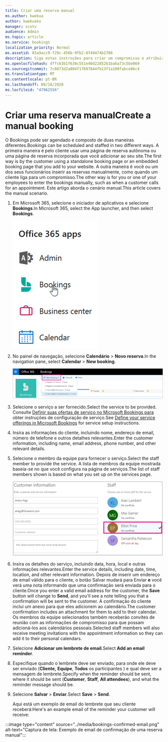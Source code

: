 ```yaml
---
title: Criar uma reserva manual
ms.author: kwekua
author: kwekuako
manager: scotv
audience: Admin
ms.topic: article
ms.service: bookings
localization_priority: Normal
ms.assetid: 03a9acc9-f29c-456b-9fb2-0f49474b2708
description: Siga estas instruções para criar um compromisso e atribuir um funcionário por meio do aplicativo do Microsoft Bookings.
ms.openlocfilehash: dffc63b1f638c551e40d22852b1ba6a73c5be869
ms.sourcegitcommit: 7c0873d2a804f17697844fb13f1a100fabce86c4
ms.translationtype: MT
ms.contentlocale: pt-BR
ms.lasthandoff: 09/18/2020
ms.locfileid: "47962556"
---
```

# <a name="create-a-manual-booking"></a><span data-ttu-id="66995-103">Criar uma reserva manual</span><span class="sxs-lookup"><span data-stu-id="66995-103">Create a manual booking</span></span>

<span data-ttu-id="66995-104">O Bookings pode ser agendado e composto de duas maneiras diferentes.</span><span class="sxs-lookup"><span data-stu-id="66995-104">Bookings can be scheduled and staffed in two different ways.</span></span> <span data-ttu-id="66995-105">A primeira maneira é pelo cliente usar uma página de reserva autônoma ou uma página de reserva incorporada que você adicionar ao seu site.</span><span class="sxs-lookup"><span data-stu-id="66995-105">The first way is by the customer using a standalone booking page or an embedded booking page that you add to your website.</span></span> <span data-ttu-id="66995-106">A outra maneira é você ou um dos seus funcionários inserir as reservas manualmente, como quando um cliente liga para um compromisso.</span><span class="sxs-lookup"><span data-stu-id="66995-106">The other way is for you or one of your employees to enter the bookings manually, such as when a customer calls for an appointment.</span></span> <span data-ttu-id="66995-107">Este artigo aborda o cenário manual.</span><span class="sxs-lookup"><span data-stu-id="66995-107">This article covers the manual scenario.</span></span>

1. <span data-ttu-id="66995-108">Em Microsoft 365, selecione o iniciador de aplicativos e selecione **Bookings**.</span><span class="sxs-lookup"><span data-stu-id="66995-108">In Microsoft 365, select the App launcher, and then select **Bookings**.</span></span>

   ![Imagem do Bookings no launcher de aplicativos](../media/bookings-applauncher.png)

1. <span data-ttu-id="66995-110">No painel de navegação, selecione **Calendário** \> **Novo reserva**.</span><span class="sxs-lookup"><span data-stu-id="66995-110">In the navigation pane, select **Calendar** \> **New booking**.</span></span>

   ![Imagem da nova interface do usuário de reserva](../media/bookings-newbooking.png)

1. <span data-ttu-id="66995-112">Selecione o serviço a ser fornecido.</span><span class="sxs-lookup"><span data-stu-id="66995-112">Select the service to be provided.</span></span> <span data-ttu-id="66995-113">Consulte [Definir suas ofertas de serviço no Microsoft Bookings para](define-service-offerings.md) obter instruções de configuração de serviço.</span><span class="sxs-lookup"><span data-stu-id="66995-113">See [Define your service offerings in Microsoft Bookings](define-service-offerings.md) for service setup instructions.</span></span>

1. <span data-ttu-id="66995-114">Insira as informações do cliente, incluindo nome, endereço de email, número de telefone e outros detalhes relevantes.</span><span class="sxs-lookup"><span data-stu-id="66995-114">Enter the customer information, including name, email address, phone number, and other relevant details.</span></span>

1. <span data-ttu-id="66995-115">Selecione o membro da equipe para fornecer o serviço.</span><span class="sxs-lookup"><span data-stu-id="66995-115">Select the staff member to provide the service.</span></span> <span data-ttu-id="66995-116">A lista de membros da equipe mostrada baseia-se no que você configura na página de serviços.</span><span class="sxs-lookup"><span data-stu-id="66995-116">The list of staff members shown is based on what you set up on the services page.</span></span>

   ![Imagem da interface do usuário da lista de funcionários](../media/bookings-staff-list.png)

1. <span data-ttu-id="66995-118">Insira os detalhes do serviço, incluindo data, hora, local e outras informações relevantes.</span><span class="sxs-lookup"><span data-stu-id="66995-118">Enter the service details, including date, time, location, and other relevant information.</span></span> <span data-ttu-id="66995-119">Depois de inserir um endereço de  email válido para o cliente, o botão Salvar mudará para Enviar **e** você verá uma nota informando que uma confirmação será enviada para o cliente.</span><span class="sxs-lookup"><span data-stu-id="66995-119">Once you enter a valid email address for the customer, the **Save** button will change to **Send**, and you'll see a note telling you that a confirmation will be sent to the customer.</span></span> <span data-ttu-id="66995-120">A confirmação do cliente inclui um anexo para que eles adicionem ao calendário.</span><span class="sxs-lookup"><span data-stu-id="66995-120">The customer confirmation includes an attachment for them to add to their calendar.</span></span> <span data-ttu-id="66995-121">Os membros da equipe selecionados também receberão convites de reunião com as informações de compromisso para que possam adicioná-los aos calendários pessoais.</span><span class="sxs-lookup"><span data-stu-id="66995-121">Selected staff members will also receive meeting invitations with the appointment information so they can add it to their personal calendars.</span></span>

1. <span data-ttu-id="66995-122">Selecione **Adicionar um lembrete de email**.</span><span class="sxs-lookup"><span data-stu-id="66995-122">Select **Add an email reminder**.</span></span>

1. <span data-ttu-id="66995-123">Especifique quando o lembrete deve ser enviado, para onde ele deve ser enviado (**Cliente,** **Equipe**, **Todos** os participantes ) e qual deve ser a mensagem de lembrete.</span><span class="sxs-lookup"><span data-stu-id="66995-123">Specify when the reminder should be sent, where it should be sent (**Customer**, **Staff**, **All attendees**), and what the reminder message should be.</span></span>

1. <span data-ttu-id="66995-124">Selecione **Salvar** \> **Enviar**.</span><span class="sxs-lookup"><span data-stu-id="66995-124">Select **Save** \> **Send**.</span></span>

   <span data-ttu-id="66995-125">Aqui está um exemplo de email do lembrete que seu cliente receberá:</span><span class="sxs-lookup"><span data-stu-id="66995-125">Here's an example email of the reminder your customer will receive:</span></span>

:::image type="content" source="../media/bookings-confirmed-email.png" alt-text="Captura de tela: Exemplo de email de confirmação de uma reserva manual":::